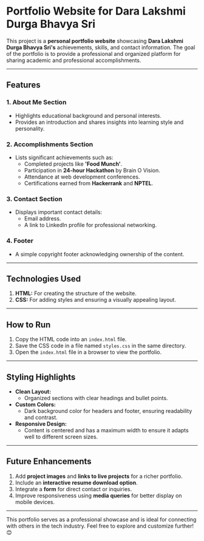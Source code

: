 # Portfolio Website for Dara Lakshmi Durga Bhavya Sri  

This project is a **personal portfolio website** showcasing **Dara Lakshmi Durga Bhavya Sri's** achievements, skills, and contact information. The goal of the portfolio is to provide a professional and organized platform for sharing academic and professional accomplishments.

---

## Features  

### 1. **About Me Section**  
- Highlights educational background and personal interests.  
- Provides an introduction and shares insights into learning style and personality.  

### 2. **Accomplishments Section**  
- Lists significant achievements such as:  
  - Completed projects like **'Food Munch'**.  
  - Participation in **24-hour Hackathon** by Brain O Vision.  
  - Attendance at web development conferences.  
  - Certifications earned from **Hackerrank** and **NPTEL**.  

### 3. **Contact Section**  
- Displays important contact details:  
  - Email address.  
  - A link to LinkedIn profile for professional networking.  

### 4. **Footer**  
- A simple copyright footer acknowledging ownership of the content.  

---

## Technologies Used  

1. **HTML:** For creating the structure of the website.  
2. **CSS:** For adding styles and ensuring a visually appealing layout.  

---

## How to Run  

1. Copy the HTML code into an `index.html` file.  
2. Save the CSS code in a file named `styles.css` in the same directory.  
3. Open the `index.html` file in a browser to view the portfolio.  

---

## Styling Highlights  

- **Clean Layout:**  
  - Organized sections with clear headings and bullet points.  
- **Custom Colors:**  
  - Dark background color for headers and footer, ensuring readability and contrast.  
- **Responsive Design:**  
  - Content is centered and has a maximum width to ensure it adapts well to different screen sizes.  

---

## Future Enhancements  

1. Add **project images** and **links to live projects** for a richer portfolio.  
2. Include an **interactive resume download option**.  
3. Integrate a **form** for direct contact or inquiries.  
4. Improve responsiveness using **media queries** for better display on mobile devices.  

---

This portfolio serves as a professional showcase and is ideal for connecting with others in the tech industry. Feel free to explore and customize further! 😊  
